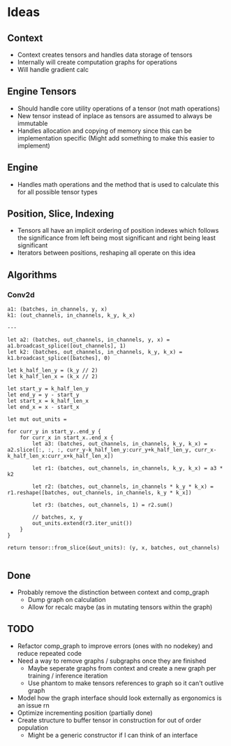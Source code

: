 # Ideas

## Context

- Context creates tensors and handles data storage of tensors
- Internally will create computation graphs for operations
- Will handle gradient calc

## Engine Tensors
 
- Should handle core utility operations of a tensor (not math operations)
- New tensor instead of inplace as tensors are assumed to always be immutable
- Handles allocation and copying of memory since this can be implementation specific (Might add something to make this easier to implement)

## Engine

- Handles math operations and the method that is used to calculate this for all possible tensor types

## Position, Slice, Indexing

- Tensors all have an implicit ordering of position indexes which follows the significance from left being most significant and right being least significant
- Iterators between positions, reshaping all operate on this idea

## Algorithms

### Conv2d
```
a1: (batches, in_channels, y, x)
k1: (out_channels, in_channels, k_y, k_x)

---

let a2: (batches, out_channels, in_channels, y, x) = a1.broadcast_splice([out_channels], 1)
let k2: (batches, out_channels, in_channels, k_y, k_x) = k1.broadcast_splice([batches], 0)

let k_half_len_y = (k_y // 2)
let k_half_len_x = (k_x // 2)

let start_y = k_half_len_y
let end_y = y - start_y
let start_x = k_half_len_x
let end_x = x - start_x

let mut out_units = 

for curr_y in start_y..end_y {
    for curr_x in start_x..end_x {
        let a3: (batches, out_channels, in_channels, k_y, k_x) = a2.slice([:, :, :, curr_y-k_half_len_y:curr_y+k_half_len_y, curr_x-k_half_len_x:curr_x+k_half_len_x])

        let r1: (batches, out_channels, in_channels, k_y, k_x) = a3 * k2

        let r2: (batches, out_channels, in_channels * k_y * k_x) = r1.reshape([batches, out_channels, in_channels, k_y * k_x])

        let r3: (batches, out_channels, 1) = r2.sum()

        // batches, x, y
        out_units.extend(r3.iter_unit())
    }
}

return tensor::from_slice(&out_units): (y, x, batches, out_channels)


```

## Done
- Probably remove the distinction between context and comp_graph
    - Dump graph on calculation
    - Allow for recalc maybe (as in mutating tensors within the graph)

## TODO

- Refactor comp_graph to improve errors (ones with no nodekey) and reduce repeated code
- Need a way to remove graphs / subgraphs once they are finished 
    - Maybe seperate graphs from context and create a new graph per training / inference iteration
    - Use phantom to make tensors references to graph so it can't outlive graph
- Model how the graph interface should look externally as ergonomics is an issue rn
- Optimize incrementing position (partially done)
- Create structure to buffer tensor in construction for out of order population
    - Might be a generic constructor if I can think of an interface